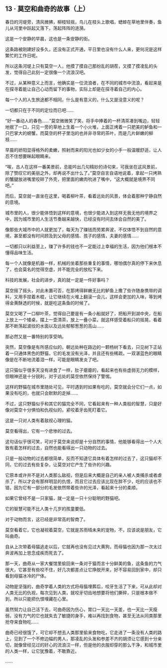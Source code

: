 ## 13 · 莫空和曲奇的故事（上）

春日的河堤旁，清风微拂，柳枝轻摇，鸟儿在枝头上歌唱，蟋蟀在草地里伴奏，鱼儿从河里中跃起又落下，荡起阵阵的涟漪。

这是一个安静的早晨，这也是一条安静的街。

这条路被刚建好没多久，还没有正式开通，平日里也没有什么人来，更何况是这样繁忙的工作日呢。

所以这条河堤上只有莫空一人，他摸了摸自己那纷乱的胡茬，又摸了摸凌乱的头发，觉得自己此刻一定很像一个流浪汉吧。

不过，从某种意义上而言，他确实是一位流浪者，在不同的城市中流浪，看起来是在探寻着能让自己心动而留下的事物，实际上却是在探寻着自己的内心。

每一个人的人生旅途都不相同，什么是有意义的，什么又是没意义的呢？

一切都只在于不同的定位而已吧……

“好一番动人的春色……”莫空微微笑了笑，将手中捧着的一杯清茶凑到嘴边，轻轻地抿了一口，只见一旁的草地上生着一个小火堆，上面正烤着一只肥美的鲈鱼和一只巴掌大的螃蟹，而莫空的杯子里泡的也并非寻常的茶叶，而是几片鲜嫩的柳枝……

早晨的娇阳显得格外的柔嫩，照射而来的阳光也如少女的小手一般温暖舒适，让人忍不住想要眯起眼睛来。

“唉，古人在这样一番美景前，总能吟出几句精妙的诗句来，可我坐在这风景前，除了赞叹它的美丽之外，却再说不出什么了。”莫空自言自语地说着，拿起一只烤熟的蟹腿放进嘴里咬碎了外壳，把里面的嫩肉吮进了嘴中，“这大概就是境界不同吧。”

而后，莫空就一直坐在这里，喝着柳叶茶，看着远处的风景，体会着那种宁静自然的意境。

城市里的人，很少能体悟到这样的意境，也很少能进入到这样无我无他的境界之中，因为城市里的人生活节奏越来越快，已经没有时间去体会自然的美了。

像那些大城市中的人就更加了，每天为了赚钱而劳累奔波，不仅体悟不到自然的意境，甚至都没有时间顾及到父母的感情、孩子的感情，夫妻的感情……

一切都只以利益至上，赚了许多的钱也不一定能过上幸福的生活，因为他们根本不懂得品味生活。

每一个人就像是机器一样，机械的坐着那些重复的事情，哪怕偶尔真的停下来休息了，也会莫名的觉得空虚，并不能完全的放松下来。

科技的发展，社会的进步，真的就一定是一件好事吗？

莫空摇了摇头，对此未置可否，在那烤得鲜嫩无比的鲈鱼上撒了些许随身携带的调料，又用手捏着木棍，让它继续在火堆上翻滚一会儿，这样会更加的入味，等到烤得金黄酥透的时候，就是吃这条鱼的时候了。

莫空又喝了一口柳叶茶，觉得自己要是有一条小船就好了，把船开到湖中央，在船上放上一个矮桌，摆上一壶清茶，放上一叠小菜，就这样感受着船只的摇晃，看着那不断荡起波纹的水面以及远处郁郁葱葱的高山……

那必然又是一番特别的享受呐。

突然，莫空像是有所感应似的，朝远处种在路边的一颗杨树下看去，只见树下正站着一只通体黑色的野猫，它的毛发没有光泽，并且还有些稀疏，一双湛蓝色的眼睛像是在不断地流着泪一样，可能是眼睛发炎了吧。

这只猫似乎很多天没有进食了一样，肚子瘪瘪的，看起来也有些虚弱无力的模样，但眼神还是十分锐利，对于远处的莫空依然保持了警惕。

这样的野猫在城市里随处可见，平时遇到时如果有吃的，莫空就会分它们一点，如果没有吃的，也就只会默默的走掉……

不过，这只野猫似乎和其它的猫完全不同，它看起来有一种人类般的智慧，只是好像对莫空十分惧怕和仇视似的，紧咬着牙齿死盯着它。

这是一只对人类有着敌视心理的猫。

莫空看得出，它有一个悲惨的过去。

这句话似乎很可笑，可对于莫空来说却是十分自然的事情，他能够看得出一个人大致有着怎样的过去，自然也能看得出一只动物的过去。

只是一般动物的过去都很简单，反而不知道它具体有着怎样的过去了，这只猫却不同，它的过去有些复杂，让莫空对它产生了些许的兴趣。

它原本或许并不是对人类那么敌视，但是后来大概是自己的亲人被人类捕杀或者虐杀了，所以才会有那样明显的仇恨，而且它过去应该比现在胖不少，吃的应该也不错，因为它有一部分的毛发依然带着些许的光泽，看起来十分的柔顺。

如果它曾经不是一只家猫，就一定是一只十分聪明的野猫吧。

它的智慧可能不比人类十几岁的孩童要低。

对于动物而言，这已经是非常高的智商了。

莫空看着它，它也凝视着莫空，它就是苏雨晴未来的宠物，不，应该说是朋友，它叫曲奇。

自从上次带着母猫逃走以后，它就再也没有见过大黄狗，而母猫也因为那一次太过奔波再加上思念成疾而死去了。

那一天，曲奇从一家大餐馆里偷回来一条对于猫而言十分鲜美的鱼，这条鱼的力气很大，它甚至有些咬不住，好几次都差点让它挣脱开来，好不容易回到家中，却只看到母猫冰冷的尸体。

动物是坚强的，曲奇学着人类的方式将母猫埋葬后，咬牙生活了下来，可从此却对人类无比的仇视，每次见到人类，就咬牙切齿地想要将他们撕碎，只是根本做不到，所以只能把仇恨埋藏在心里。

虽然努力让自己活下去，可曲奇因为伤心，胃口一天比一天差，也一天比一天瘦弱，没有力气的它也就失去了敏捷的身手，难以再找到食物，甚至无法从同类那里抢夺来食物吃……

曲奇已经很饿了，可它却不想去人类那里偷来食物吃，它走进了一条没有人类的路上，见到了一个不修边幅的男人，那凌乱的头发和参差不齐的胡须让它感到十分亲切，就像曾经见过的好心的流浪汉一样，但是他的衣服却穿的那么干净，和城市里的人类一样，让它犹豫着，不敢靠近。

……
